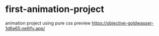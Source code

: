 # first-animation-project
animation project using pure css
preview https://objective-goldwasser-1d6e65.netlify.app/
